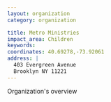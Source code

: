 ```yaml
---
layout: organization
category: organization

title: Metro Ministries
impact_area: Children
keywords: 
coordinates: 40.69278,-73.92061
address: |
  403 Evergreen Avenue
  Brooklyn NY 11221
---
```

Organization's overview

